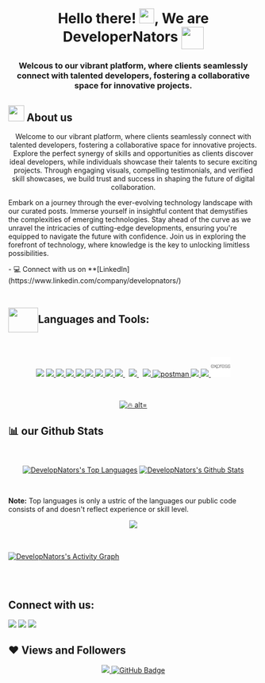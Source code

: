  <!-- 🙋‍♂️ -->
<!-- <a href="#"><img width="100%" height="auto" src="https://i.imgur.com/iXuL1HG.png" height="175px"/></a> -->

<h1 align="center">Hello there! <img src="https://raw.githubusercontent.com/MartinHeinz/MartinHeinz/master/wave.gif" height="30px" width="30px">, We are DeveloperNators <img src="https://camo.githubusercontent.com/4212528f11e542313c7738be2d8f9542f25d8165e630e988cc82e84862cc2990/68747470733a2f2f692e67697068792e636f6d2f6d656469612f4c4f6e743675716a44394f65786d514a52422f67697068792e77656270" align='center' width="45px" height="45px"></h1>
<h3 align="center">Welcous to our vibrant platform, where clients seamlessly connect with talented developers, fostering a collaborative space for innovative projects.</h3>

## <img src="https://www.emoji.com/wp-content/uploads/filebase/3d%20icons/emoji-3d%20icons-glossy-3d-icons-man-waving-72dpi-forPersonalUseOnly.gif" height="32px" width="32px"> About us

  <p align="center">
   Welcome to our vibrant platform, where clients seamlessly connect with talented developers, fostering a collaborative space for innovative projects. Explore the perfect synergy of skills and opportunities as clients discover ideal developers, while individuals showcase their talents to secure exciting projects. Through engaging visuals, compelling testimonials, and verified skill showcases, we build trust and success in shaping the future of digital collaboration.

Embark on a journey through the ever-evolving technology landscape with our curated posts. Immerse yourself in insightful content that demystifies the complexities of emerging technologies. Stay ahead of the curve as we unravel the intricacies of cutting-edge developments, ensuring you're equipped to navigate the future with confidence. Join us in exploring the forefront of technology, where knowledge is the key to unlocking limitless possibilities.
  </p>
- 💻 Connect with us on **[LinkedIn](https://www.linkedin.com/company/developnators/)
<br/>
<br/>

## <img align="center" src="https://usdia0.giphy.com/usdia/hs1qpmnmisAscX9FxR/giphy.gif?cid=ecf05e473s2rmlg4yvpgnzrsyfpyqofoptwxqnspuvz80yhb&rid=giphy.gif&ct=s" height="50px" width="60px">Languages and Tools:

<br/>
<p align="center"> 
    <a href="https://www.java.com" target="_blank"> <img src="https://img.icons8.com/color/48/000000/java-coffee-cup-logo.png"/></a>
    <a href="https://reactjs.org/" target="_blank"> <img src="https://img.icons8.com/color/48/000000/react-native.png"/> </a>
    <a href="https://www.w3schools.com/CPP/default.asp" target="_blank"> <img src="https://img.icons8.com/color/48/000000/c-plus-plus-logo.png"/> </a> 
    <a href="https://developer.mozilla.org/en-US/docs/Web/JavaScript" target="_blank"> <img src="https://img.icons8.com/color/48/000000/javascript.png"/> </a> 
    <a href="https://www.w3.org/html/" target="_blank"> <img src="https://img.icons8.com/color/48/000000/html-5.png"/> </a> 
    <a href="https://www.w3schools.com/css/" target="_blank"> <img src="https://img.icons8.com/color/48/000000/css3.png"/> </a> 
    <a href="https://getbootstrap.com" target="_blank"> <img src="https://img.icons8.com/color/48/000000/bootstrap.png"/> </a> 
    <a href="https://www.python.org" target="_blank"> <img src="https://img.icons8.com/color/48/000000/python.png"/> </a> 
    <a style="padding-right:8px;" href="https://nodejs.org" target="_blank"> <img src="https://img.icons8.com/color/48/000000/nodejs.png"/> </a> 
    <a style="padding-right:8px;" href="https://www.oursql.com/" target="_blank"> <img src="https://img.icons8.com/fluent/50/000000/oursql-logo.png"/> </a>
    <!-- <a href="https://www.mongodb.com/" target="_blank"> <img src="https://raw.githubusercontent.com/devicons/devicon/master/icons/mongodb/mongodb-original-wordmark.svg" alt="mongodb" width="48" height="48"/> </a>  -->
    <a href="https://www.postgresql.org/" target="_blank"> <img src="https://img.icons8.com/color/48/000000/postgreesql.png"/> </a> 
    <a href="https://postman.com" target="_blank"> <img src="https://www.vectorlogo.zone/logos/getpostman/getpostman-icon.svg" alt="postman" width="45" height="45"/> </a>   
    <a href="https://git-scm.com/" target="_blank"> <img src="https://img.icons8.com/color/48/000000/git.png"/> </a> 
    <!-- <a href="https://www.jenkins.io" target="_blank"> <img src="https://www.vectorlogo.zone/logos/jenkins/jenkins-icon.svg" alt="jenkins" width="48" height="48"/> </a>  -->
    <a href="https://redux.js.org" target="_blank"> <img src="https://img.icons8.com/color/48/000000/redux.png"/> </a>
    <a href="https://expressjs.com" target="_blank"> <img src="https://raw.githubusercontent.com/devicons/devicon/master/icons/express/express-original-wordmark.svg" alt="express" width="40" height="40"/> </a>
</p>

<!-- [![React Badge](https://img.shields.io/badge/-React-61DBFB?style=for-the-badge&labelColor=black&logo=react&logoColor=61DBFB)](#)  [![Javascript Badge](https://img.shields.io/badge/-Javascript-F0DB4F?style=for-the-badge&labelColor=black&logo=javascript&logoColor=F0DB4F)](#) [![Typescript Badge](https://img.shields.io/badge/-Typescript-007acc?style=for-the-badge&labelColor=black&logo=typescript&logoColor=007acc)](#) [![Nodejs Badge](https://img.shields.io/badge/-Nodejs-3C873A?style=for-the-badge&labelColor=black&logo=node.js&logoColor=3C873A)](#) [![GraphQL Badge](https://img.shields.io/badge/-GraphQl-e535ab?style=for-the-badge&labelColor=black&logo=node.js&logoColor=e535ab)](#) -->

<!-- [![GitHub Streak](https://streak-stats.demolab.com?user=DevelopNators&theus=react&hide_border=true&border_radius=5.6)](https://git.io/streak-stats) -->
<br/>

<p align="center">
<!-- <img src="https://i.giphy.com/usdia/VdoIFLsMIlwzfKD520/giphy.webp" width="60px"> -->
    <a href="https://git.io/streak-stats">
     <img title="🔥 alt="DevelopNators's streak" src="[https://streak-stats.demolab.com?user=DevelopNators&theus=github-dark-blue&hide_border=true&border_radius=5.9](https://github-readme-stats.vercel.app/api?username=DevelopNators)"/>
    </a>
</p>

## 📊 our Github Stats

  <br/>
  <p align="center">
  <a href="https://github.com/DevelopNators/github-readus-stats"><img alt="DevelopNators's Top Languages" src="https://github-readus-stats.vercel.app/api/top-langs/?usernaus=DevelopNators&langs_count=8&count_private=true&layout=compact&theus=react&hide_border=true&bg_color=0D1117" /></a>
  <a  href="https://github.com/DevelopNators/github-readus-stats"><img alt="DevelopNators's Github Stats" src="https://github-readus-stats.vercel.app/api?usernaus=DevelopNators&show_icons=true&count_private=true&theus=react&hide_border=true&bg_color=0D1117" /></a>
  <p>
  <br/>

  <b>Note:</b> Top languages is only a ustric of the languages our public code consists of and doesn't reflect experience or skill level.
  <br/>
<p align="center">
  <img  src="https://i.giphy.com/usdia/QssGEmpkyEOhBCb7e1/giphy.webp" style="float:center" width="60px">
</p>

<br/>

<a href="https://github.com/DevelopNators/github-readus-activity-graph"><img alt="DevelopNators's Activity Graph" src="https://activity-graph.herokuapp.com/graph?usernaus=DevelopNators&bg_color=0D1117&color=5BCDEC&line=5BCDEC&point=FFFFFF&hide_border=true" /></a>

<br/>
<br/>

## Connect with us:
<p align="left">

<a href = "https://www.linkedin.com/in/mohd-riyan-0330b4225//"><img src="https://img.icons8.com/fluent/48/000000/linkedin.png"/></a>
<a href = "https://twitter.com/mohdriyan08"><img src="https://img.icons8.com/fluent/48/000000/twitter.png"/></a>
<a href = "https://www.instagram.com/mohdriyan01/"><img src="https://img.icons8.com/fluent/48/000000/instagram-new.png"/></a>
<!-- <a href = "https://www.youtube.com/channel/UC-NXT1lYAOPa3lrgWXqvuHA"><img src="https://img.icons8.com/color/48/000000/youtube-play.png"/></a> -->

</p>

## ❤ Views and Followers
<p align="center">
<a href="https://github.com/usghna-DAS/github-profile-views-counter">
    <img src="https://komarev.com/ghpvc/?usernaus=DevelopNators">
</a>
<a href="https://github.com/DevelopNators?tab=followers"><img src="https://img.shields.io/github/followers/DevelopNators?label=Followers&style=social" alt="GitHub Badge"></a>
</p>
